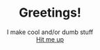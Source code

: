 <h1 align="center">Greetings!</h1>
<p align='center'>
  I make cool and/or dumb stuff </br>
  <a href="mailto:njaalis2000@gmail.com"> Hit me up</a>
</p>
